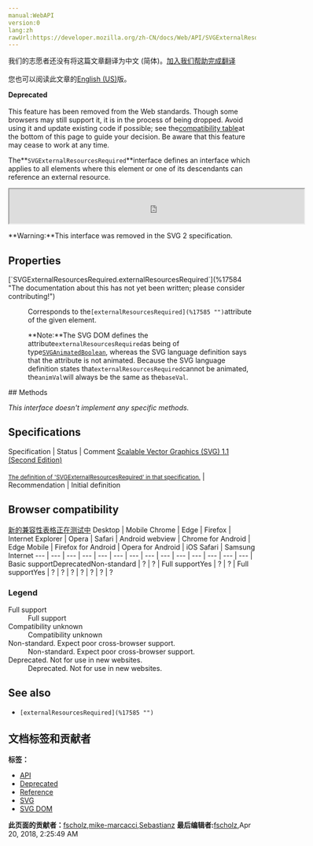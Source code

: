 ```yaml
---
manual:WebAPI
version:0
lang:zh
rawUrl:https://developer.mozilla.org/zh-CN/docs/Web/API/SVGExternalResourcesRequired
---
```




<bdi>我们的志愿者还没有将这篇文章翻译为<bdi>中文 (简体)</bdi>。[加入我们帮助完成翻译](%17582 "")<br></br>您也可以阅读此文章的[English (US)](%17494 "")版。</bdi>






**Deprecated**<br></br>This feature has been removed from the Web standards. Though some browsers may still support it, it is in the process of being dropped. Avoid using it and update existing code if possible; see the[compatibility table](%17583 "")at the bottom of this page to guide your decision. Be aware that this feature may cease to work at any time.





The**`SVGExternalResourcesRequired`**interface defines an interface which applies to all elements where this element or one of its descendants can reference an external resource.

<iframe src='https://mdn.mozillademos.org/en-US/docs/Web/API/SVGExternalResourcesRequired$samples/inheritance_diagram?revision=1375632' width='600' height='70'></iframe>

**Warning:**This interface was removed in the SVG 2 specification.



## Properties<a name="Properties"></a>
<dl><dt>[`SVGExternalResourcesRequired.externalResourcesRequired`](%17584 "The documentation about this has not yet been written; please consider contributing!")</dt><dd>

Corresponds to the`[externalResourcesRequired](%17585 "")`attribute of the given element.



**Note:**The SVG DOM defines the attribute`externalResourcesRequired`as being of type[`SVGAnimatedBoolean`](%17399 "The SVGAnimatedBoolean interface is used for attributes of type boolean which can be animated."), whereas the SVG language definition says that the attribute is not animated. Because the SVG language definition states that`externalResourcesRequired`cannot be animated, the`animVal`will always be the same as the`baseVal`.

</dd></dl>
## Methods<a name="Methods"></a>


<em>This interface doesn&#39;t implement any specific methods.</em>


## Specifications<a name="Specifications"></a>
Specification | Status | Comment 
[Scalable Vector Graphics (SVG) 1.1 (Second Edition)<br></br><small>The definition of &#39;SVGExternalResourcesRequired&#39; in that specification.</small>](%17586 "") | Recommendation | Initial definition 


## Browser compatibility<a name="Browser_compatibility"></a>
[新的兼容性表格正在测试中<i></i>](%3360 "")
<abbr>Desktop<i></i></abbr> | <abbr>Mobile<i></i></abbr> 
<abbr>Chrome<i></i></abbr> | <abbr>Edge<i></i></abbr> | <abbr>Firefox<i></i></abbr> | <abbr>Internet Explorer<i></i></abbr> | <abbr>Opera<i></i></abbr> | <abbr>Safari<i></i></abbr> | <abbr>Android webview<i></i></abbr> | <abbr>Chrome for Android<i></i></abbr> | <abbr>Edge Mobile<i></i></abbr> | <abbr>Firefox for Android<i></i></abbr> | <abbr>Opera for Android<i></i></abbr> | <abbr>iOS Safari<i></i></abbr> | <abbr>Samsung Internet<i></i></abbr> 
 ---  |  ---  |  ---  |  ---  |  ---  |  ---  |  ---  |  ---  |  ---  |  ---  |  ---  |  ---  |  ---  |  ---  | 
Basic support<abbr>Deprecated<i></i></abbr><abbr>Non-standard<i></i></abbr> | <abbr>?</abbr> | <abbr>?</abbr> | <abbr>Full support</abbr>Yes | <abbr>?</abbr> | <abbr>?</abbr> | <abbr>Full support</abbr>Yes | <abbr>?</abbr> | <abbr>?</abbr> | <abbr>?</abbr> | <abbr>?</abbr> | <abbr>?</abbr> | <abbr>?</abbr> | <abbr>?</abbr> 


### Legend<a name="Legend"></a>
<dl><dt><abbr>Full support</abbr></dt><dd>Full support</dd><dt><abbr>Compatibility unknown</abbr></dt><dd>Compatibility unknown</dd><dt><abbr>Non-standard. Expect poor cross-browser support.<i></i></abbr></dt><dd>Non-standard. Expect poor cross-browser support.</dd><dt><abbr>Deprecated. Not for use in new websites.<i></i></abbr></dt><dd>Deprecated. Not for use in new websites.</dd></dl>

## See also<a name="See_also"></a>

* `[externalResourcesRequired](%17585 "")`



## 文档标签和贡献者
**标签：**
* [API](%50 "")
* [Deprecated](%3956 "")
* [Reference](%3381 "")
* [SVG](%457 "")
* [SVG DOM](%17335 "")

**此页面的贡献者：**[fscholz](%60 ""),[mike-marcacci](%17587 ""),[Sebastianz](%4468 "")
**最后编辑者:**[fscholz](%60 ""),<time>Apr 20, 2018, 2:25:49 AM</time>


